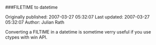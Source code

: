 ###FILETIME to datetime

Originally published: 2007-03-27 05:32:07
Last updated: 2007-03-27 05:32:07
Author: Julian Rath

Converting a FILTIME in a datetime is sometime verry useful if you use ctypes with win API.